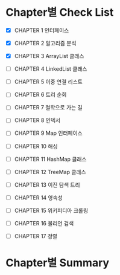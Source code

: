 
# Chapter별 Check List
- [x] CHAPTER 1 인터페이스
- [x] CHAPTER 2 알고리즘 분석
- [x] CHAPTER 3 ArrayList 클래스
- [ ] CHAPTER 4 LinkedList 클래스
- [ ] CHAPTER 5 이중 연결 리스트
- [ ] CHAPTER 6 트리 순회
- [ ] CHAPTER 7 철학으로 가는 길
- [ ] CHAPTER 8 인덱서
- [ ] CHAPTER 9 Map 인터페이스
- [ ] CHAPTER 10 해싱
- [ ] CHAPTER 11 HashMap 클래스
- [ ] CHAPTER 12 TreeMap 클래스
- [ ] CHAPTER 13 이진 탐색 트리
- [ ] CHAPTER 14 영속성 
- [ ] CHAPTER 15 위키피디아 크롤링
- [ ] CHAPTER 16 불리언 검색
- [ ] CHAPTER 17 정렬


# Chapter별 Summary
